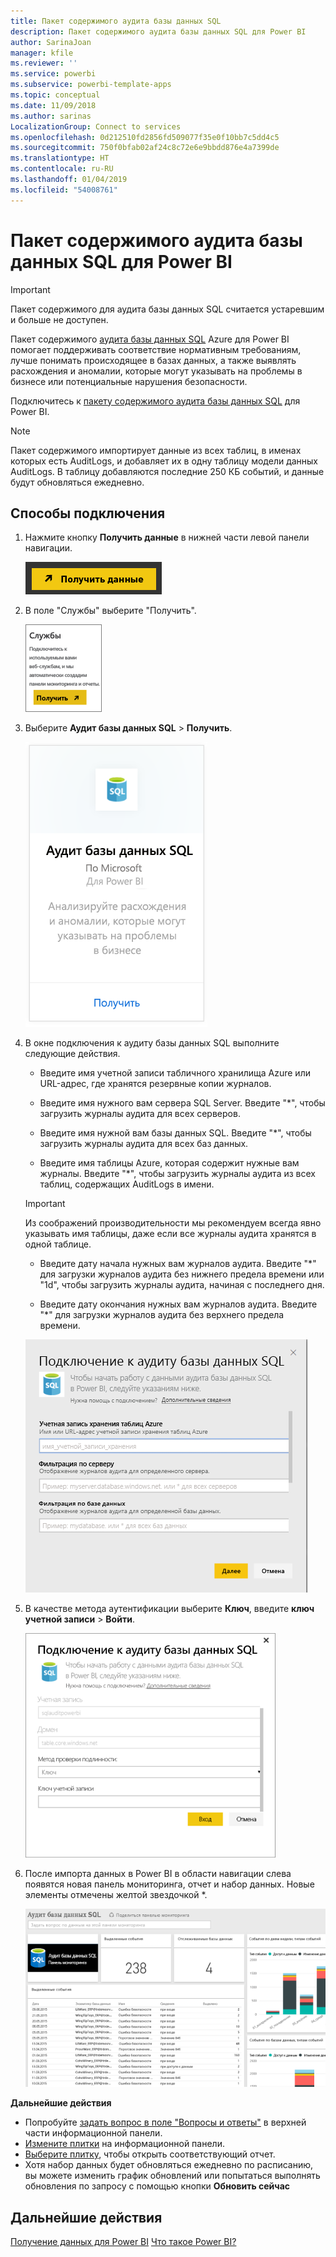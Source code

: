 ```yaml
---
title: Пакет содержимого аудита базы данных SQL
description: Пакет содержимого аудита базы данных SQL для Power BI
author: SarinaJoan
manager: kfile
ms.reviewer: ''
ms.service: powerbi
ms.subservice: powerbi-template-apps
ms.topic: conceptual
ms.date: 11/09/2018
ms.author: sarinas
LocalizationGroup: Connect to services
ms.openlocfilehash: 0d212510fd2856fd509077f35e0f10bb7c5dd4c5
ms.sourcegitcommit: 750f0bfab02af24c8c72e6e9bbdd876e4a7399de
ms.translationtype: HT
ms.contentlocale: ru-RU
ms.lasthandoff: 01/04/2019
ms.locfileid: "54008761"
---
```

# <a name="sql-database-auditing-content-pack-for-power-bi"></a>Пакет содержимого аудита базы данных SQL для Power BI

> [!IMPORTANT]
> Пакет содержимого для аудита базы данных SQL считается устаревшим и больше не доступен.
 
Пакет содержимого [аудита базы данных SQL](/azure/sql-database/sql-database-auditing/) Azure для Power BI помогает поддерживать соответствие нормативным требованиям, лучше понимать происходящее в базах данных, а также выявлять расхождения и аномалии, которые могут указывать на проблемы в бизнесе или потенциальные нарушения безопасности. 

Подключитесь к [пакету содержимого аудита базы данных SQL](https://app.powerbi.com/getdata/services/sql-db-auditing) для Power BI.

>[!NOTE]
>Пакет содержимого импортирует данные из всех таблиц, в именах которых есть AuditLogs, и добавляет их в одну таблицу модели данных AuditLogs. В таблицу добавляются последние 250 КБ событий, и данные будут обновляться ежедневно.

## <a name="how-to-connect"></a>Способы подключения
1. Нажмите кнопку **Получить данные** в нижней части левой панели навигации.
   
   ![](media/service-connect-to-azure-sql-database-auditing/pbi_getdata.png) 
2. В поле "Службы" выберите "Получить".
   
   ![](media/service-connect-to-azure-sql-database-auditing/pbi_getservices.png) 
3. Выберите **Аудит базы данных SQL** \> **Получить**.
   
   ![](media/service-connect-to-azure-sql-database-auditing/sqldbaudit.png)
4. В окне подключения к аудиту базы данных SQL выполните следующие действия.
   
   - Введите имя учетной записи табличного хранилища Azure или URL-адрес, где хранятся резервные копии журналов.
   
   - Введите имя нужного вам сервера SQL Server. Введите "\*", чтобы загрузить журналы аудита для всех серверов.
   
   - Введите имя нужной вам базы данных SQL. Введите "\*", чтобы загрузить журналы аудита для всех баз данных.
   
   - Введите имя таблицы Azure, которая содержит нужные вам журналы. Введите "\*", чтобы загрузить журналы аудита из всех таблиц, содержащих AuditLogs в имени.
   
   >[!IMPORTANT]
   >Из соображений производительности мы рекомендуем всегда явно указывать имя таблицы, даже если все журналы аудита хранятся в одной таблице.
   
   - Введите дату начала нужных вам журналов аудита. Введите "\*" для загрузки журналов аудита без нижнего предела времени или "1d", чтобы загрузить журналы аудита, начиная с последнего дня.
   
   - Введите дату окончания нужных вам журналов аудита. Введите "\*" для загрузки журналов аудита без верхнего предела времени.
   
   ![](media/service-connect-to-azure-sql-database-auditing/dbauditing_param.png)
5. В качестве метода аутентификации выберите **Ключ**, введите **ключ учетной записи** \> **Войти**.
   
   ![](media/service-connect-to-azure-sql-database-auditing/pbi_sqlauditing3.png)
6. После импорта данных в Power BI в области навигации слева появятся новая панель мониторинга, отчет и набор данных. Новые элементы отмечены желтой звездочкой \*.
   
   ![](media/service-connect-to-azure-sql-database-auditing/pbi_sqldbauditingnewdash.png)

**Дальнейшие действия**

* Попробуйте [задать вопрос в поле "Вопросы и ответы"](consumer/end-user-q-and-a.md) в верхней части информационной панели.
* [Измените плитки](service-dashboard-edit-tile.md) на информационной панели.
* [Выберите плитку](consumer/end-user-tiles.md), чтобы открыть соответствующий отчет.
* Хотя набор данных будет обновляться ежедневно по расписанию, вы можете изменить график обновлений или попытаться выполнять обновления по запросу с помощью кнопки **Обновить сейчас**

## <a name="next-steps"></a>Дальнейшие действия
[Получение данных для Power BI](service-get-data.md)
[Что такое Power BI?](power-bi-overview.md)
